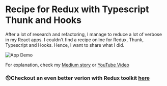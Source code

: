 # Recipe for Redux with Typescript Thunk and Hooks

After a lot of research and refactoring, I manage to reduce a lot of verbose in my React apps. 
I couldn't find a recipe online for Redux, Thunk, Typescript and Hooks. 
Hence, I want to share what I did.

![App Demo](AppScrenshot.gif)

For explanation, check my [Medium story](https://medium.com/@christianjocker/recipe-for-redux-with-typescript-thunk-and-hooks-f16bd7e845fe) or [YouTube Video](https://www.youtube.com/watch?v=DAv_GWLRlgg)

### 😯Checkout an even better verion with Redux toolkit [here](https://github.com/cjoecker/counter-reduxtoolkit-example)
